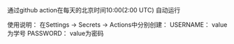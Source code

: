 通过github action在每天的北京时间10:00(2:00 UTC) 自动运行

使用说明：
  在Settings -> Secrets -> Actions中分别创建：
      USERNAME： value为学号
      PASSWORD： value为密码
